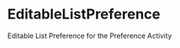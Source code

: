 EditableListPreference
======================

Editable List Preference for the Preference Activity
